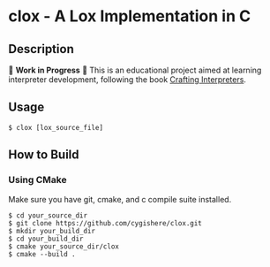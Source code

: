 # clox - A Lox Implementation in C


## Description
🚧 **Work in Progress** 🚧
This is an educational project aimed at learning interpreter development, following the book [Crafting Interpreters](https://craftinginterpreters.com).

## Usage
```shell
$ clox [lox_source_file]
```

## How to Build

### Using CMake
Make sure you have git, cmake, and c compile suite installed.
```shell
$ cd your_source_dir
$ git clone https://github.com/cygishere/clox.git
$ mkdir your_build_dir
$ cd your_build_dir
$ cmake your_source_dir/clox
$ cmake --build .
```
